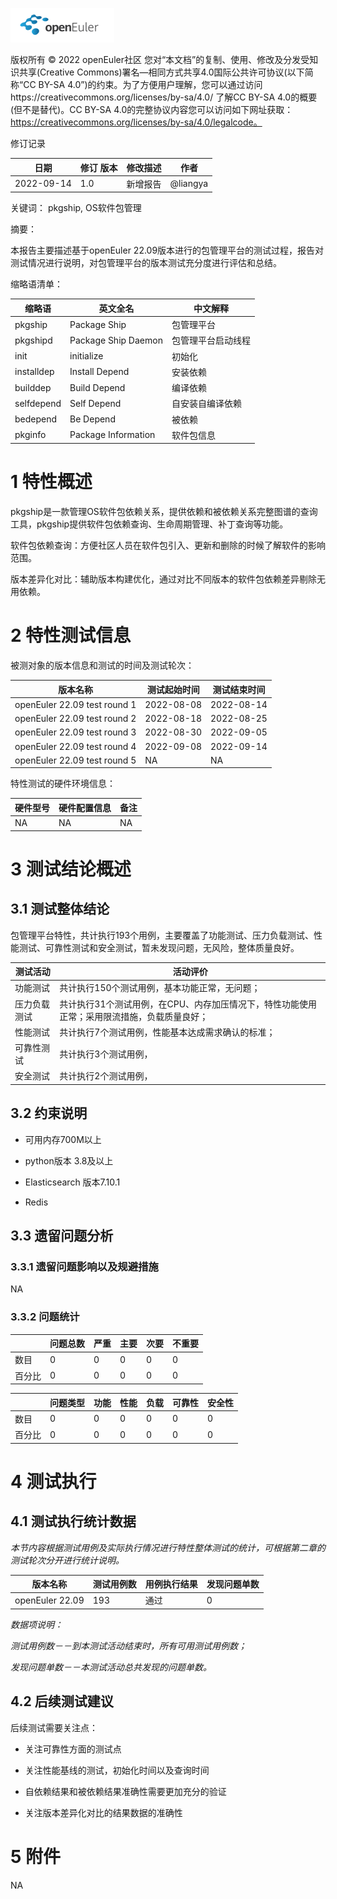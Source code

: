 ![openEuler ico](../../images/openEuler.png)

版权所有 © 2022  openEuler社区
 您对“本文档”的复制、使用、修改及分发受知识共享(Creative Commons)署名—相同方式共享4.0国际公共许可协议(以下简称“CC BY-SA 4.0”)的约束。为了方便用户理解，您可以通过访问https://creativecommons.org/licenses/by-sa/4.0/ 了解CC BY-SA 4.0的概要 (但不是替代)。CC BY-SA 4.0的完整协议内容您可以访问如下网址获取：https://creativecommons.org/licenses/by-sa/4.0/legalcode。

修订记录

| 日期 | 修订   版本 | 修改描述 | 作者 |
| ---- | ----------- | -------- | ---- |
| 2022-09-14     |   1.0          |新增报告        |@liangya      |

 关键词： 
pkgship, OS软件包管理

摘要：

本报告主要描述基于openEuler 22.09版本进行的包管理平台的测试过程，报告对测试情况进行说明，对包管理平台的版本测试充分度进行评估和总结。

缩略语清单：

| 缩略语 | 英文全名 | 中文解释 |
| ------ | -------- | -------- |
| pkgship       |Package Ship          |包管理平台          |
| pkgshipd       |Package Ship Daemon          |包管理平台启动线程          |
| init|initialize|初始化|
| installdep|Install Depend|安装依赖|
| builddep|Build Depend|编译依赖|
| selfdepend|Self Depend|自安装自编译依赖|
| bedepend|Be Depend|被依赖|
| pkginfo|Package Information|软件包信息|

# 1     特性概述

pkgship是一款管理OS软件包依赖关系，提供依赖和被依赖关系完整图谱的查询工具，pkgship提供软件包依赖查询、生命周期管理、补丁查询等功能。

软件包依赖查询：方便社区人员在软件包引入、更新和删除的时候了解软件的影响范围。

版本差异化对比：辅助版本构建优化，通过对比不同版本的软件包依赖差异剔除无用依赖。


# 2     特性测试信息

被测对象的版本信息和测试的时间及测试轮次：

| 版本名称 | 测试起始时间 | 测试结束时间 |
| -------- | ------------ | ------------ |
|openEuler 22.09 test round 1    |2022-08-08    |2022-08-14               |
|openEuler 22.09 test round 2    |2022-08-18     |2022-08-25              |
|openEuler 22.09 test round 3    |2022-08-30    |2022-09-05             |
|openEuler 22.09 test round 4    |2022-09-08   |2022-09-14              |
|openEuler 22.09 test round 5    |NA   |NA              |

特性测试的硬件环境信息：

| 硬件型号 | 硬件配置信息 | 备注 |
| -------- | ------------ | ---- |
|  NA        | NA             |NA      |

# 3     测试结论概述

## 3.1   测试整体结论

包管理平台特性，共计执行193个用例，主要覆盖了功能测试、压力负载测试、性能测试、可靠性测试和安全测试，暂未发现问题，无风险，整体质量良好。


| 测试活动 | 活动评价 |
| -------- | -------- |
| 功能测试 | 共计执行150个测试用例，基本功能正常，无问题； |
| 压力负载测试 | 共计执行31个测试用例，在CPU、内存加压情况下，特性功能使用正常；采用限流措施，负载质量良好；|
| 性能测试 | 共计执行7个测试用例，性能基本达成需求确认的标准；|
| 可靠性测试 | 共计执行3个测试用例，|
| 安全测试 | 共计执行2个测试用例，|

## 3.2   约束说明

* 可用内存700M以上

* python版本 3.8及以上

* Elasticsearch 版本7.10.1

* Redis

## 3.3   遗留问题分析

### 3.3.1 遗留问题影响以及规避措施

NA

### 3.3.2 问题统计

|        | 问题总数 | 严重 | 主要 | 次要 | 不重要 |
| ------ | -------- | ---- | ---- | ---- | ------ |
| 数目   | 0  |0| 0 |0     |0       |
| 百分比 |0 |0| 0 | 0  |0    |


|        | 问题类型 | 功能 | 性能 | 负载 | 可靠性 | 安全性 |
| ------ | -------- | ---- | ---- | ---- | ---- | ------ |
| 数目   | 0  |0 |0 |0     |0      |0|
| 百分比 |0 |0|0|0     |0      |0|

# 4     测试执行

## 4.1   测试执行统计数据

*本节内容根据测试用例及实际执行情况进行特性整体测试的统计，可根据第二章的测试轮次分开进行统计说明。*

| 版本名称 | 测试用例数 | 用例执行结果 | 发现问题单数 |
| -------- | ---------- | ------------ | ------------ |
| openEuler 22.09  |193  |通过|0|

*数据项说明：*

*测试用例数－－到本测试活动结束时，所有可用测试用例数；*

*发现问题单数－－本测试活动总共发现的问题单数。*

## 4.2   后续测试建议

后续测试需要关注点：

* 关注可靠性方面的测试点

* 关注性能基线的测试，初始化时间以及查询时间

* 自依赖结果和被依赖结果准确性需要更加充分的验证

* 关注版本差异化对比的结果数据的准确性


# 5     附件

NA
